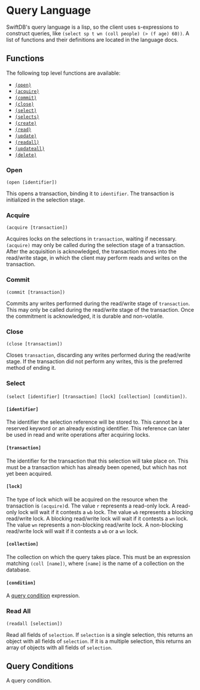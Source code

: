 # Query Language

SwiftDB's query language is a lisp, so the client uses s-expressions to
construct queries, like `(select sp t wn (coll people) (> (f age) 60))`. A list
of functions and their definitions are located in the language docs.

## Functions

The following top level functions are available:

-   [`(open)`](#open)
-   [`(acquire)`](#acquire)
-   [`(commit)`](#commit)
-   [`(close)`](#close)
-   [`(select)`](#select)
-   [`(selects)`](#select)
-   [`(create)`](#create)
-   [`(read)`](#read)
-   [`(update)`](#update)
-   [`(readall)`](#read-all)
-   [`(updateall)`](#updateall)
-   [`(delete)`](#delete)

### Open

`(open [identifier])`

This opens a transaction, binding it to `identifier`. The transaction is
initialized in the selection stage.

### Acquire

`(acquire [transaction])`

Acquires locks on the selections in `transaction`, waiting if necessary.
`(acquire)` may only be called during the selection stage of a transaction.
After the acquisition is acknowledged, the transaction moves into the read/write
stage, in which the client may perform reads and writes on the transaction.

### Commit

`(commit [transaction])`

Commits any writes performed during the read/write stage of `transaction`. This
may only be called during the read/write stage of the transaction. Once the
commitment is acknowledged, it is durable and non-volatile.

### Close

`(close [transaction])`

Closes `transaction`, discarding any writes performed during the read/write
stage. If the transaction did not perform any writes, this is the preferred
method of ending it.

### Select

`(select [identifier] [transaction] [lock] [collection] [condition])`.

#### `[identifier]`

The identifier the selection reference will be stored to. This cannot be a
reserved keyword or an already existing identifier. This reference can later be
used in read and write operations after acquiring locks.

#### `[transaction]`

The identifier for the transaction that this selection will take place on. This
must be a transaction which has already been opened, but which has not yet been
acquired.

#### `[lock]`

The type of lock which will be acquired on the resource when the transaction is
`(acquire)`d. The value `r` represents a read-only lock. A read-only lock will
wait if it contests a `wb` lock. The value `wb` represents a blocking read/write
lock. A blocking read/write lock will wait if it contests a `wn` lock. The value
`wn` represents a non-blocking read/write lock. A non-blocking read/write lock
will wait if it contests a `wb` or a `wn` lock.

#### `[collection]`

The collection on which the query takes place. This must be an expression
matching `(coll [name])`, where `[name]` is the name of a collection on the
database.

#### `[condition]`

A [query condition](#query-conditions) expression.

### Read All

`(readall [selection])`

Read all fields of `selection`. If `selection` is a single selection, this
returns an object with all fields of `selection`. If it is a multiple selection,
this returns an array of objects with all fields of `selection`.

## Query Conditions

A query condition.
